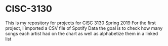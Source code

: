 # CISC-3130
This is my repository for projects for CISC 3130 Spring 2019
For the first project, I imported a CSV file of Spotify Data
the goal is to check how many songs each artist had on the chart
as well as alphabetize them in a linked list

